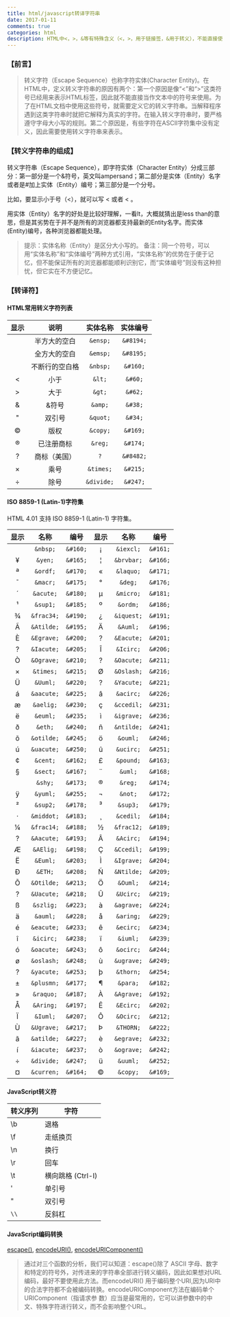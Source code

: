 ```yaml
---
title: html/javascript转译字符串
date: 2017-01-11
comments: true
categories: html
description: HTML中<，>，&等有特殊含义（<，>，用于链接签，&用于转义），不能直接使用。这些符号是不显示在我们最终看到的网页里的，那如果我们希望在网页中显示这些符号，该怎么办呢？这就要说到HTML转义字符串（Escape Sequence）了。
---
```


### 【前言】

>转义字符（Escape Sequence）也称字符实体(Character Entity)。在HTML中，定义转义字符串的原因有两个：第一个原因是像“<”和“>”这类符号已经用来表示HTML标签，因此就不能直接当作文本中的符号来使用。为了在HTML文档中使用这些符号，就需要定义它的转义字符串。当解释程序遇到这类字符串时就把它解释为真实的字符。在输入转义字符串时，要严格遵守字母大小写的规则。第二个原因是，有些字符在ASCII字符集中没有定义，因此需要使用转义字符串来表示。

### 【转义字符串的组成】

转义字符串（Escape Sequence），即字符实体（Character Entity）分成三部分：第一部分是一个&符号，英文叫ampersand；第二部分是实体（Entity）名字或者是#加上实体（Entity）编号；第三部分是一个分号。

比如，要显示小于号（<），就可以写 &lt; 或者 &#60; 。

用实体（Entity）名字的好处是比较好理解，一看lt，大概就猜出是less than的意思，但是其劣势在于并不是所有的浏览器都支持最新的Entity名字。而实体(Entity)编号，各种浏览器都能处理。

>提示：实体名称（Entity）是区分大小写的。
>备注：同一个符号，可以用“实体名称”和“实体编号”两种方式引用，“实体名称”的优势在于便于记忆，但不能保证所有的浏览器都能顺利识别它，而“实体编号”则没有这种担忧，但它实在不方便记忆。

### 【转译符】

#### HTML常用转义字符列表

|显示	|说明	        |实体名称	   |实体编号   |
|:-----:|:-------------:|:--------:|:-------:|
| 	    |半方大的空白	    |`&ensp;`  |`&#8194;`|
| 	    |全方大的空白	    |`&emsp;`  |`&#8195;`|
| 	    |不断行的空白格	|`&nbsp;`  |`&#160;` |
|<	    |小于	        |`&lt;`	   |`&#60;`  |
|>	    |大于	        |`&gt;`	   |`&#62;`  |
|&	    |&符号	        |`&amp;`   |`&#38;`  |
|"	    |双引号	        |`&quot;`  |`&#34;`  |
|©	    |版权	        |`&copy;`  |`&#169;` |
|®	    |已注册商标	    |`&reg;`   |`&#174;` |
|?	    |商标（美国）	    |`?`	   |`&#8482;`|
|×	    |乘号	        |`&times;` |`&#215;` |
|÷	    |除号	        |`&divide;`|`&#247;` |

#### ISO 8859-1 (Latin-1)字符集
HTML 4.01 支持 ISO 8859-1 (Latin-1) 字符集。

|显示	|名称	|编号	|显示	|名称	|编号	     |
|:-----:|:-----:|:-----:|:-----:|:-----:|:----------:|
| 	|`&nbsp;`	|`&#160;`	|¡	|`&iexcl;`	|`&#161;`|
|¥	|`&yen;`	|`&#165;`	|¦	|`&brvbar;`	|`&#166;`|	
|ª	|`&ordf;`	|`&#170;`	|«	|`&laquo;`	|`&#171;`|		
|¯	|`&macr;`	|`&#175;`	|°	|`&deg;`	|`&#176;`|		
|´	|`&acute;`	|`&#180;`	|µ	|`&micro;`	|`&#181;`|		
|¹	|`&sup1;`	|`&#185;`	|º	|`&ordm;`	|`&#186;`|		
|¾	|`&frac34;`	|`&#190;`	|¿	|`&iquest;`	|`&#191;`|		
|Ã	|`&Atilde;`	|`&#195;`	|Ä	|`&Auml;`	|`&#196;`|		
|È	|`&Egrave;`	|`&#200;`	|?	|`&Eacute;`	|`&#201;`|		
|?	|`&Iacute;`	|`&#205;`	|Î	|`&Icirc;`	|`&#206;`|		
|Ò	|`&Ograve;`	|`&#210;`	|?	|`&Oacute;`	|`&#211;`|		
|×	|`&times;`	|`&#215;`	|Ø	|`&Oslash;`	|`&#216;`|		
|Ü	|`&Uuml;`	|`&#220;`	|?	|`&Yacute;`	|`&#221;`|		
|á	|`&aacute;`	|`&#225;`	|â	|`&acirc;`	|`&#226;`|		
|æ	|`&aelig;`	|`&#230;`	|ç	|`&ccedil;`	|`&#231;`|		
|ë	|`&euml;`	|`&#235;`	|ì	|`&igrave;`	|`&#236;`|		
|ð	|`&eth;`	|`&#240;`	|ñ	|`&ntilde;`	|`&#241;`|		
|õ	|`&otilde;`	|`&#245;`	|ö	|`&ouml;`	|`&#246;`|		
|ú	|`&uacute;`	|`&#250;`	|û	|`&ucirc;`	|`&#251;`|		
|¢	|`&cent;`	|`&#162;`	|£	|`&pound;`	|`&#163;`|	
|§	|`&sect;`	|`&#167;`	|¨	|`&uml;`	|`&#168;`|	
|	|`&shy;`	|`&#173;`	|®	|`&reg;`	|`&#174;`|
|ÿ	|`&yuml;`	|`&#255;`   |¬	|`&not;`	|`&#172;`|
|²	|`&sup2;`	|`&#178;`	|³	|`&sup3;`	|`&#179;`|
|·	|`&middot;`	|`&#183;`	|¸	|`&cedil;`	|`&#184;`|
|¼	|`&frac14;`	|`&#188;`	|½	|`&frac12;`	|`&#189;`|
|?	|`&Aacute;`	|`&#193;`	|Â	|`&Acirc;`	|`&#194;`|
|Æ	|`&AElig;`	|`&#198;`	|Ç	|`&Ccedil;`	|`&#199;`|
|Ë	|`&Euml;`	|`&#203;`	|Ì	|`&Igrave;`	|`&#204;`|
|Ð	|`&ETH;`	|`&#208;`	|Ñ	|`&Ntilde;`	|`&#209;`|
|Õ	|`&Otilde;`	|`&#213;`	|Ö	|`&Ouml;`	|`&#214;`|
|?	|`&Uacute;`	|`&#218;`	|Û	|`&Ucirc;`	|`&#219;`|
|ß	|`&szlig;`	|`&#223;`	|à	|`&agrave;`	|`&#224;`|
|ä	|`&auml;`	|`&#228;`	|å	|`&aring;`	|`&#229;`|
|é	|`&eacute;`	|`&#233;`	|ê	|`&ecirc;`	|`&#234;`|
|î	|`&icirc;`	|`&#238;`	|ï	|`&iuml;`	|`&#239;`|
|ó	|`&oacute;`	|`&#243;`	|ô	|`&ocirc;`	|`&#244;`|
|ø	|`&oslash;`	|`&#248;`	|ù	|`&ugrave;`	|`&#249;`|
|?	|`&yacute;`	|`&#253;`	|þ	|`&thorn;`	|`&#254;`|
|±	|`&plusmn;`	|`&#177;`   |¶	|`&para;`	|`&#182;`|
|»	|`&raquo;`	|`&#187;`   |À	|`&Agrave;`	|`&#192;`|
|Å	|`&Aring;`	|`&#197;`   |Ê	|`&Ecirc;`	|`&#202;`|
|Ï	|`&Iuml;`	|`&#207;`   |Ô	|`&Ocirc;`	|`&#212;`|
|Ù	|`&Ugrave;`	|`&#217;`   |Þ	|`&THORN;`	|`&#222;`|
|ã	|`&atilde;`	|`&#227;`   |è	|`&egrave;`	|`&#232;`|
|í	|`&iacute;`	|`&#237;`   |ò	|`&ograve;`	|`&#242;`|
|÷	|`&divide;`	|`&#247;`   |ü	|`&uuml;`	|`&#252;`|
|¤	|`&curren;`	|`&#164;`   |©	|`&copy;`	|`&#169;`|

#### JavaScript转义符

|转义序列	|字符|
|-------|---|
|\b	|退格|
|\f	|走纸换页|
|\n	|换行|
|\r	|回车|
|\t	|横向跳格 (Ctrl-I)|
|\'	|单引号|
|\"	|双引号|
|`\\`	|反斜杠|

#### JavaScript编码转换

[escape()](http://www.w3school.com.cn/jsref/jsref_escape.asp),
[encodeURI()](http://www.w3school.com.cn/jsref/jsref_encodeuri.asp),
[encodeURIComponent()](http://www.w3school.com.cn/jsref/jsref_encodeURIComponent.asp)
>通过对三个函数的分析，我们可以知道：escape()除了 ASCII 字母、数字和特定的符号外，对传进来的字符串全部进行转义编码，因此如果想对URL编码，最好不要使用此方法。而encodeURI() 用于编码整个URI,因为URI中的合法字符都不会被编码转换。encodeURIComponent方法在编码单个URIComponent（指请求参 数）应当是最常用的，它可以讲参数中的中文、特殊字符进行转义，而不会影响整个URL。
